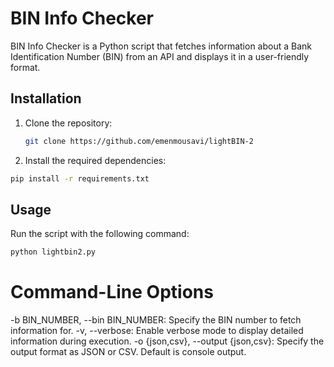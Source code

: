 # BIN Info Checker

BIN Info Checker is a Python script that fetches information about a Bank Identification Number (BIN) from an API and displays it in a user-friendly format.

## Installation

1. Clone the repository:
   ```bash
   git clone https://github.com/emenmousavi/lightBIN-2
   ```

2. Install the required dependencies:
  ```bash
  pip install -r requirements.txt
  ```

## Usage

Run the script with the following command:

  ```bash
  python lightbin2.py
  ```

# Command-Line Options
-b BIN_NUMBER, --bin BIN_NUMBER: Specify the BIN number to fetch information for.
-v, --verbose: Enable verbose mode to display detailed information during execution.
-o {json,csv}, --output {json,csv}: Specify the output format as JSON or CSV. Default is console output.
